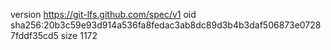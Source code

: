 version https://git-lfs.github.com/spec/v1
oid sha256:20b3c59e93d914a536fa8fedac3ab8dc89d3b4b3daf506873e07287fddf35cd5
size 1172

